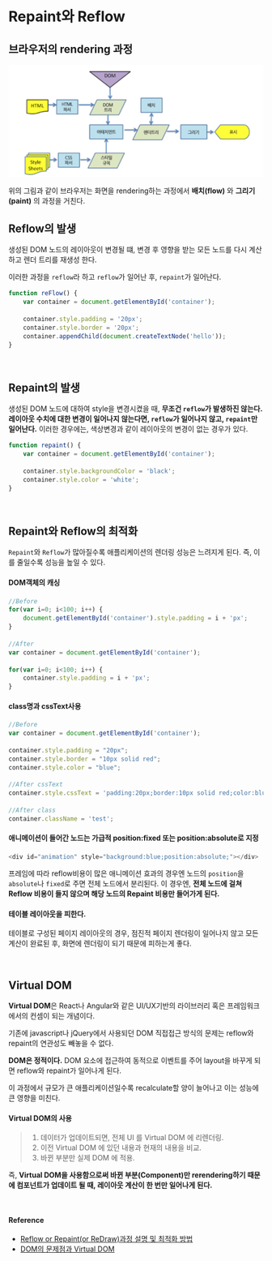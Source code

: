 # Repaint와 Reflow

## 브라우저의 rendering 과정

![브라우저의 렌더링](/Web/images/rendering.png)

위의 그림과 같이 브라우저는 화면을 rendering하는 과정에서 **배치\(flow\)** 와 **그리기\(paint\)** 의 과정을 거친다.

## Reflow의 발생

생성된 DOM 노드의 레이아웃이 변경될 떄, 변경 후 영향을 받는 모든 노드를 다시 계산하고 렌더 트리를 재생성 한다.

이러한 과정을 `reflow`라 하고 `reflow`가 일어난 후, `repaint`가 일어난다.

```javascript
function reFlow() {
    var container = document.getElementById('container');

    container.style.padding = '20px';
    container.style.border = '20px';
    container.appendChild(document.createTextNode('hello'));
}

```

<br/>

## Repaint의 발생

생성된 DOM 노드에 대하여 style을 변경시켰을 때, **무조건 `reflow`가 발생하진 않는다.**
**레이아웃 수치에 대한 변경이 일어나지 않는다면, `reflow`가 일어나지 않고, `repaint`만 일어난다.**
이러한 경우에는, 색상변경과 같이 레이아웃의 변경이 없는 경우가 있다.

```javascript
function repaint() {
    var container = document.getElementById('container');

    container.style.backgroundColor = 'black';
    container.style.color = 'white';
}

```

<br/>

## Repaint와 Reflow의 최적화

`Repaint`와 `Reflow`가 많아질수록 애플리케이션의 렌더링 성능은 느려지게 된다.
즉, 이를 줄일수록 성능을 높일 수 있다.

#### DOM객체의 캐싱
```javascript
//Before
for(var i=0; i<100; i++) {
	document.getElementById('container').style.padding = i + 'px';
}

//After
var container = document.getElementById('container');

for(var i=0; i<100; i++) {
    container.style.padding = i + 'px';
}
```

#### class명과 cssText사용

```javascript
//Before
var container = document.getElementById('container');

container.style.padding = "20px";
container.style.border = "10px solid red";
container.style.color = "blue";

//After cssText
container.style.cssText = 'padding:20px;border:10px solid red;color:blue;';

//After class
container.className = 'test';
```

#### 애니메이션이 들어간 노드는 가급적 position:fixed 또는 position:absolute로 지정

``` javascript
<div id="animation" style="background:blue;position:absolute;"></div>
```

프레임에 따라 reflow비용이 많은 애니메이션 효과의 경우엔 노드의 `position`을 `absolute`나 `fixed`로 주면 전체 노드에서 분리된다.
이 경우엔, **전체 노드에 걸쳐 Reflow 비용이 들지 않으며 해당 노드의 Repaint 비용만 들어가게 된다.**

#### 테이블 레이아웃을 피한다.
테이블로 구성된 페이지 레이아웃의 경우, 점진적 페이지 렌더링이 일어나지 않고 모든 계산이 완료된 후, 화면에 렌더링이 되기 때문에 피하는게 좋다.

<br/>


## Virtual DOM

**Virtual DOM**은 React나 Angular와 같은 UI/UX기반의 라이브러리 혹은 프레임워크에서의 컨셈이 되는 개념이다.

기존에 javascript나 jQuery에서 사용되던 DOM 직접접근 방식의 문제는 reflow와 repaint의 연관성도 빼놓을 수 없다.

**DOM은 정적이다.**
DOM 요소에 접근하여 동적으로 이벤트를 주어 layout을 바꾸게 되면 reflow와 repaint가 일어나게 된다.

이 과정에서 규모가 큰 애플리케이션일수록 recalculate할 양이 늘어나고 이는 성능에 큰 영향을 미친다.

#### Virtual DOM의 사용

> 1. 데이터가 업데이트되면, 전체 UI 를 Virtual DOM 에 리렌더링.
> 2. 이전 Virtual DOM 에 있던 내용과 현재의 내용을 비교.
> 3. 바뀐 부분만 실제 DOM 에 적용.

즉, **Virtual DOM을 사용함으로써 바뀐 부분(Component)만 rerendering하기 때문에 컴포넌트가 업데이트 될 때, 레이아웃 계산이 한 번만 일어나게 된다.**

<br/>

#### Reference

* [Reflow or Repaint(or ReDraw)과정 설명 및 최적화 방법](http://webclub.tistory.com/346)
* [DOM의 문제점과 Virtual DOM](https://velopert.com/775)

